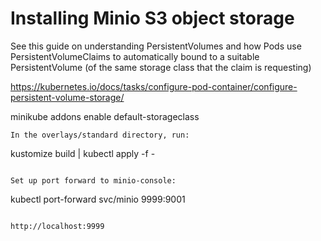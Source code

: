 # Installing Minio S3 object storage
See this guide on understanding PersistentVolumes and how Pods use PersistentVolumeClaims to automatically bound to a suitable PersistentVolume (of the same storage class that the claim is requesting)

https://kubernetes.io/docs/tasks/configure-pod-container/configure-persistent-volume-storage/

minikube addons enable default-storageclass

```
In the overlays/standard directory, run:
```
kustomize build | kubectl apply -f -
```

Set up port forward to minio-console:
```
kubectl port-forward svc/minio 9999:9001
```

http://localhost:9999